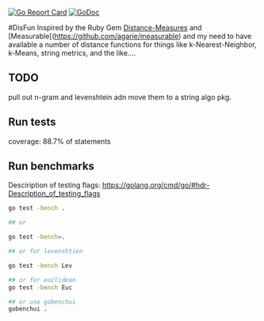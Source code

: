 [![Go Report Card](https://goreportcard.com/badge/github.com/jbowles/disfun)](https://goreportcard.com/report/github.com/jbowles/disfun)
[![GoDoc](https://godoc.org/github.com/jbowles/disfun?status.svg)](https://godoc.org/github.com/jbowles/disfun)

#DisFun
Inspired by the Ruby Gem [Distance-Measures](https://github.com/reddavis/Distance-Measures) and [Measurable[(https://github.com/agarie/measurable) and my need to have available a number of distance functions for things like k-Nearest-Neighbor, k-Means, string metrics, and the like....

## TODO
pull out n-gram and levenshtein adn move them to a string algo pkg.

## Run tests
coverage: 88.7% of statements

## Run benchmarks
Desciription of testing flags: https://golang.org/cmd/go/#hdr-Description_of_testing_flags

```sh
go test -bench .

## or

go test -bench=.

## or for levenshtien

go test -bench Lev

## or for euclidean
go test -bench Euc

## or use gobenchui
gobenchui .
```
